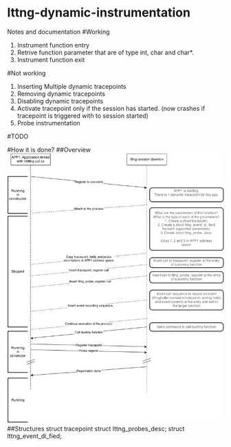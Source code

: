 lttng-dynamic-instrumentation
=============================

Notes and documentation
#Working
1. Instrument function entry
2. Retrive function parameter that are of type int, char and char*.
3. Instrument function exit

#Not working

1. Inserting Multiple dynamic tracepoints
2. Removing dynamic tracepoints
3. Disabling dynamic tracepoints
4. Activate tracepoint only if the session has started. (now crashes if tracepoint is triggered with to session started)
5. Probe instrumentation


#TODO

#How it is done?
##Overview
![Alt text](img/lttng-di.png "High level diagram")
##Structures
struct tracepoint
struct lttng_probes_desc;
struct lttng_event_di_fied;
